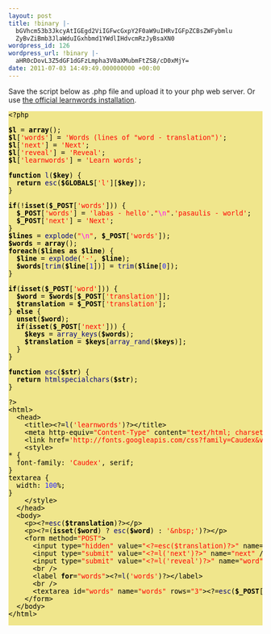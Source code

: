```yaml
---
layout: post
title: !binary |-
  bGVhcm53b3JkcyAtIGEgd2ViIGFwcGxpY2F0aW9uIHRvIGFpZCBsZWFybmlu
  ZyBvZiBmb3JlaWduIGxhbmd1YWdlIHdvcmRzJyBsaXN0
wordpress_id: 126
wordpress_url: !binary |-
  aHR0cDovL3Z5dGF1dGFzLmpha3V0aXMubmFtZS8/cD0xMjY=
date: 2011-07-03 14:49:49.000000000 +00:00
---
```

Save the script below as .php file and upload it to your php web server. Or use <a href="http://vytautas.jakutis.name/learnwords/">the official learnwords installation</a>.
<pre style="overflow: auto; color: #000000; background-color: khaki; font-size: 10pt; font-family: monospace;">
<span style="color:#000000">&lt;</span>?php

<span style="color:#000000; font-weight:bold">$l</span> <span style="color:#000000">=</span> <span style="color:#000000; font-weight:bold">array</span><span style="color:#000000">();</span>
<span style="color:#000000; font-weight:bold">$l</span><span style="color:#000000">[</span><span style="color:#ff0000">'words'</span><span style="color:#000000">] =</span> <span style="color:#ff0000">'Words (lines of &quot;word - translation&quot;)'</span><span style="color:#000000">;</span>
<span style="color:#000000; font-weight:bold">$l</span><span style="color:#000000">[</span><span style="color:#ff0000">'next'</span><span style="color:#000000">] =</span> <span style="color:#ff0000">'Next'</span><span style="color:#000000">;</span>
<span style="color:#000000; font-weight:bold">$l</span><span style="color:#000000">[</span><span style="color:#ff0000">'reveal'</span><span style="color:#000000">] =</span> <span style="color:#ff0000">'Reveal'</span><span style="color:#000000">;</span>
<span style="color:#000000; font-weight:bold">$l</span><span style="color:#000000">[</span><span style="color:#ff0000">'learnwords'</span><span style="color:#000000">] =</span> <span style="color:#ff0000">'Learn words'</span><span style="color:#000000">;</span>

<span style="color:#000000; font-weight:bold">function</span> <span style="color:#010181">l</span><span style="color:#000000">(</span><span style="color:#000000; font-weight:bold">$key</span><span style="color:#000000">) {</span>
  <span style="color:#000000; font-weight:bold">return</span> <span style="color:#010181">esc</span><span style="color:#000000">(</span><span style="color:#000000; font-weight:bold">$GLOBALS</span><span style="color:#000000">[</span><span style="color:#ff0000">'l'</span><span style="color:#000000">][</span><span style="color:#000000; font-weight:bold">$key</span><span style="color:#000000">]);</span>
<span style="color:#000000">}</span>

<span style="color:#000000; font-weight:bold">if</span><span style="color:#000000">(!</span><span style="color:#000000; font-weight:bold">isset</span><span style="color:#000000">(</span><span style="color:#000000; font-weight:bold">$_POST</span><span style="color:#000000">[</span><span style="color:#ff0000">'words'</span><span style="color:#000000">])) {</span>
  <span style="color:#000000; font-weight:bold">$_POST</span><span style="color:#000000">[</span><span style="color:#ff0000">'words'</span><span style="color:#000000">] =</span> <span style="color:#ff0000">'labas - hello'</span><span style="color:#000000">.</span><span style="color:#ff0000">&quot;</span><span style="color:#ff00ff">\n</span><span style="color:#ff0000">&quot;</span><span style="color:#000000">.</span><span style="color:#ff0000">'pasaulis - world'</span><span style="color:#000000">;</span>
  <span style="color:#000000; font-weight:bold">$_POST</span><span style="color:#000000">[</span><span style="color:#ff0000">'next'</span><span style="color:#000000">] =</span> <span style="color:#ff0000">'Next'</span><span style="color:#000000">;</span>
<span style="color:#000000">}</span>
<span style="color:#000000; font-weight:bold">$lines</span> <span style="color:#000000">=</span> <span style="color:#010181">explode</span><span style="color:#000000">(</span><span style="color:#ff0000">&quot;</span><span style="color:#ff00ff">\n</span><span style="color:#ff0000">&quot;</span><span style="color:#000000">,</span> <span style="color:#000000; font-weight:bold">$_POST</span><span style="color:#000000">[</span><span style="color:#ff0000">'words'</span><span style="color:#000000">]);</span>
<span style="color:#000000; font-weight:bold">$words</span> <span style="color:#000000">=</span> <span style="color:#000000; font-weight:bold">array</span><span style="color:#000000">();</span>
<span style="color:#000000; font-weight:bold">foreach</span><span style="color:#000000">(</span><span style="color:#000000; font-weight:bold">$lines</span> <span style="color:#000000; font-weight:bold">as</span> <span style="color:#000000; font-weight:bold">$line</span><span style="color:#000000">) {</span>
  <span style="color:#000000; font-weight:bold">$line</span> <span style="color:#000000">=</span> <span style="color:#010181">explode</span><span style="color:#000000">(</span><span style="color:#ff0000">'-'</span><span style="color:#000000">,</span> <span style="color:#000000; font-weight:bold">$line</span><span style="color:#000000">);</span>
  <span style="color:#000000; font-weight:bold">$words</span><span style="color:#000000">[</span><span style="color:#010181">trim</span><span style="color:#000000">(</span><span style="color:#000000; font-weight:bold">$line</span><span style="color:#000000">[</span><span style="color:#2928ff">1</span><span style="color:#000000">])] =</span> <span style="color:#010181">trim</span><span style="color:#000000">(</span><span style="color:#000000; font-weight:bold">$line</span><span style="color:#000000">[</span><span style="color:#2928ff">0</span><span style="color:#000000">]);</span>
<span style="color:#000000">}</span>

<span style="color:#000000; font-weight:bold">if</span><span style="color:#000000">(</span><span style="color:#000000; font-weight:bold">isset</span><span style="color:#000000">(</span><span style="color:#000000; font-weight:bold">$_POST</span><span style="color:#000000">[</span><span style="color:#ff0000">'word'</span><span style="color:#000000">])) {</span>
  <span style="color:#000000; font-weight:bold">$word</span> <span style="color:#000000">=</span> <span style="color:#000000; font-weight:bold">$words</span><span style="color:#000000">[</span><span style="color:#000000; font-weight:bold">$_POST</span><span style="color:#000000">[</span><span style="color:#ff0000">'translation'</span><span style="color:#000000">]];</span>
  <span style="color:#000000; font-weight:bold">$translation</span> <span style="color:#000000">=</span> <span style="color:#000000; font-weight:bold">$_POST</span><span style="color:#000000">[</span><span style="color:#ff0000">'translation'</span><span style="color:#000000">];</span>
<span style="color:#000000">}</span> <span style="color:#000000; font-weight:bold">else</span> <span style="color:#000000">{</span>
  <span style="color:#000000; font-weight:bold">unset</span><span style="color:#000000">(</span><span style="color:#000000; font-weight:bold">$word</span><span style="color:#000000">);</span>
  <span style="color:#000000; font-weight:bold">if</span><span style="color:#000000">(</span><span style="color:#000000; font-weight:bold">isset</span><span style="color:#000000">(</span><span style="color:#000000; font-weight:bold">$_POST</span><span style="color:#000000">[</span><span style="color:#ff0000">'next'</span><span style="color:#000000">])) {</span>
    <span style="color:#000000; font-weight:bold">$keys</span> <span style="color:#000000">=</span> <span style="color:#010181">array_keys</span><span style="color:#000000">(</span><span style="color:#000000; font-weight:bold">$words</span><span style="color:#000000">);</span>
    <span style="color:#000000; font-weight:bold">$translation</span> <span style="color:#000000">=</span> <span style="color:#000000; font-weight:bold">$keys</span><span style="color:#000000">[</span><span style="color:#010181">array_rand</span><span style="color:#000000">(</span><span style="color:#000000; font-weight:bold">$keys</span><span style="color:#000000">)];</span>
  <span style="color:#000000">}</span>
<span style="color:#000000">}</span>

<span style="color:#000000; font-weight:bold">function</span> <span style="color:#010181">esc</span><span style="color:#000000">(</span><span style="color:#000000; font-weight:bold">$str</span><span style="color:#000000">) {</span>
  <span style="color:#000000; font-weight:bold">return</span> <span style="color:#010181">htmlspecialchars</span><span style="color:#000000">(</span><span style="color:#000000; font-weight:bold">$str</span><span style="color:#000000">);</span>
<span style="color:#000000">}</span>

?<span style="color:#000000">&gt;</span>
<span style="color:#000000">&lt;</span>html<span style="color:#000000">&gt;</span>
  <span style="color:#000000">&lt;</span>head<span style="color:#000000">&gt;</span>
    <span style="color:#000000">&lt;</span>title<span style="color:#000000">&gt;&lt;</span>?<span style="color:#000000">=</span><span style="color:#010181">l</span><span style="color:#000000">(</span><span style="color:#ff0000">'learnwords'</span><span style="color:#000000">)</span>?<span style="color:#000000">&gt;&lt;/</span>title<span style="color:#000000">&gt;</span>
    <span style="color:#000000">&lt;</span>meta http<span style="color:#000000">-</span>equiv<span style="color:#000000">=</span><span style="color:#ff0000">&quot;Content-Type&quot;</span> content<span style="color:#000000">=</span><span style="color:#ff0000">&quot;text/html; charset=utf-8&quot;</span> <span style="color:#000000">/&gt;</span> 
    <span style="color:#000000">&lt;</span>link href<span style="color:#000000">=</span><span style="color:#ff0000">'http://fonts.googleapis.com/css?family=Caudex&amp;v2'</span> rel<span style="color:#000000">=</span><span style="color:#ff0000">'stylesheet'</span> type<span style="color:#000000">=</span><span style="color:#ff0000">'text/css'</span><span style="color:#000000">&gt;</span>
    <span style="color:#000000">&lt;</span>style<span style="color:#000000">&gt;</span>
<span style="color:#000000">* {</span>
  font<span style="color:#000000">-</span>family<span style="color:#000000">:</span> <span style="color:#ff0000">'Caudex'</span><span style="color:#000000">,</span> serif<span style="color:#000000">;</span>
<span style="color:#000000">}</span>
textarea <span style="color:#000000">{</span>
  width<span style="color:#000000">:</span> <span style="color:#2928ff">100</span>%<span style="color:#000000">;</span>
<span style="color:#000000">}</span>
    <span style="color:#000000">&lt;/</span>style<span style="color:#000000">&gt;</span>
  <span style="color:#000000">&lt;/</span>head<span style="color:#000000">&gt;</span>
  <span style="color:#000000">&lt;</span>body<span style="color:#000000">&gt;</span>
    <span style="color:#000000">&lt;</span>p<span style="color:#000000">&gt;&lt;</span>?<span style="color:#000000">=</span><span style="color:#010181">esc</span><span style="color:#000000">(</span><span style="color:#000000; font-weight:bold">$translation</span><span style="color:#000000">)</span>?<span style="color:#000000">&gt;&lt;/</span>p<span style="color:#000000">&gt;</span>
    <span style="color:#000000">&lt;</span>p<span style="color:#000000">&gt;&lt;</span>?<span style="color:#000000">=(</span><span style="color:#000000; font-weight:bold">isset</span><span style="color:#000000">(</span><span style="color:#000000; font-weight:bold">$word</span><span style="color:#000000">)</span> ? <span style="color:#010181">esc</span><span style="color:#000000">(</span><span style="color:#000000; font-weight:bold">$word</span><span style="color:#000000">) :</span> <span style="color:#ff0000">'&amp;nbsp;'</span><span style="color:#000000">)</span>?<span style="color:#000000">&gt;&lt;/</span>p<span style="color:#000000">&gt;</span>
    <span style="color:#000000">&lt;</span>form method<span style="color:#000000">=</span><span style="color:#ff0000">&quot;POST&quot;</span><span style="color:#000000">&gt;</span>
      <span style="color:#000000">&lt;</span>input type<span style="color:#000000">=</span><span style="color:#ff0000">&quot;hidden&quot;</span> value<span style="color:#000000">=</span><span style="color:#ff0000">&quot;&lt;?=esc($translation)?&gt;&quot;</span> name<span style="color:#000000">=</span><span style="color:#ff0000">&quot;translation&quot;</span> <span style="color:#000000">/&gt;</span>
      <span style="color:#000000">&lt;</span>input type<span style="color:#000000">=</span><span style="color:#ff0000">&quot;submit&quot;</span> value<span style="color:#000000">=</span><span style="color:#ff0000">&quot;&lt;?=l('next')?&gt;&quot;</span> name<span style="color:#000000">=</span><span style="color:#ff0000">&quot;next&quot;</span> <span style="color:#000000">/&gt;</span>
      <span style="color:#000000">&lt;</span>input type<span style="color:#000000">=</span><span style="color:#ff0000">&quot;submit&quot;</span> value<span style="color:#000000">=</span><span style="color:#ff0000">&quot;&lt;?=l('reveal')?&gt;&quot;</span> name<span style="color:#000000">=</span><span style="color:#ff0000">&quot;word&quot;</span> <span style="color:#000000">/&gt;</span>
      <span style="color:#000000">&lt;</span>br <span style="color:#000000">/&gt;</span>
      <span style="color:#000000">&lt;</span>label <span style="color:#000000; font-weight:bold">for</span><span style="color:#000000">=</span><span style="color:#ff0000">&quot;words&quot;</span><span style="color:#000000">&gt;&lt;</span>?<span style="color:#000000">=</span><span style="color:#010181">l</span><span style="color:#000000">(</span><span style="color:#ff0000">'words'</span><span style="color:#000000">)</span>?<span style="color:#000000">&gt;&lt;/</span>label<span style="color:#000000">&gt;</span>
      <span style="color:#000000">&lt;</span>br <span style="color:#000000">/&gt;</span>
      <span style="color:#000000">&lt;</span>textarea id<span style="color:#000000">=</span><span style="color:#ff0000">&quot;words&quot;</span> name<span style="color:#000000">=</span><span style="color:#ff0000">&quot;words&quot;</span> rows<span style="color:#000000">=</span><span style="color:#ff0000">&quot;3&quot;</span><span style="color:#000000">&gt;&lt;</span>?<span style="color:#000000">=</span><span style="color:#010181">esc</span><span style="color:#000000">(</span><span style="color:#000000; font-weight:bold">$_POST</span><span style="color:#000000">[</span><span style="color:#ff0000">'words'</span><span style="color:#000000">])</span>?<span style="color:#000000">&gt;&lt;/</span>textarea<span style="color:#000000">&gt;</span>
    <span style="color:#000000">&lt;/</span>form<span style="color:#000000">&gt;</span>
  <span style="color:#000000">&lt;/</span>body<span style="color:#000000">&gt;</span>
<span style="color:#000000">&lt;/</span>html<span style="color:#000000">&gt;</span>

</pre>
